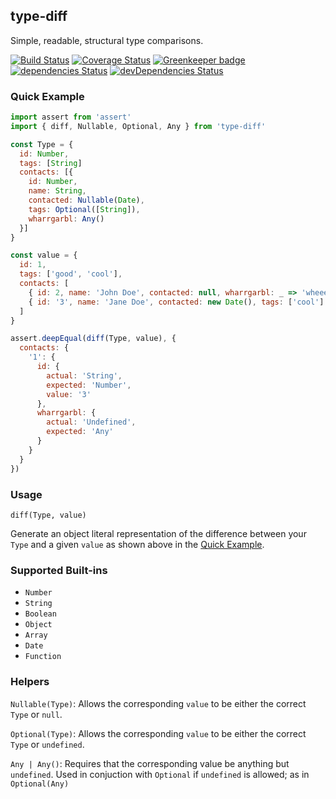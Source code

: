type-diff
--
Simple, readable, structural type comparisons.

[![Build Status](https://travis-ci.org/thebearingedge/type-diff.svg?branch=master)](https://travis-ci.org/thebearingedge/type-diff)
[![Coverage Status](https://coveralls.io/repos/github/thebearingedge/type-diff/badge.svg?branch=master)](https://coveralls.io/github/thebearingedge/type-diff?branch=master)
[![Greenkeeper badge](https://badges.greenkeeper.io/thebearingedge/type-diff.svg)](https://greenkeeper.io/)
[![dependencies Status](https://david-dm.org/thebearingedge/type-diff/status.svg)](https://david-dm.org/thebearingedge/type-diff)
[![devDependencies Status](https://david-dm.org/thebearingedge/type-diff/dev-status.svg)](https://david-dm.org/thebearingedge/type-diff?type=dev)

### Quick Example

```js
import assert from 'assert'
import { diff, Nullable, Optional, Any } from 'type-diff'

const Type = {
  id: Number,
  tags: [String]
  contacts: [{
    id: Number,
    name: String,
    contacted: Nullable(Date),
    tags: Optional([String]),
    wharrgarbl: Any()
  }]
}

const value = {
  id: 1,
  tags: ['good', 'cool'],
  contacts: [
    { id: 2, name: 'John Doe', contacted: null, wharrgarbl: _ => 'wheee' },
    { id: '3', name: 'Jane Doe', contacted: new Date(), tags: ['cool'] }
  ]
}

assert.deepEqual(diff(Type, value), {
  contacts: {
    '1': {
      id: {
        actual: 'String',
        expected: 'Number',
        value: '3'
      },
      wharrgarbl: {
        actual: 'Undefined',
        expected: 'Any'
      }
    }
  }
})
```
### Usage

`diff(Type, value)`

Generate an object literal representation of the difference between your `Type` and a given `value` as shown above in the [Quick Example](#quick-example).

### Supported Built-ins

- `Number`
- `String`
- `Boolean`
- `Object`
- `Array`
- `Date`
- `Function`

### Helpers

`Nullable(Type)`: Allows the corresponding `value` to be either the correct `Type` or `null`.

`Optional(Type)`: Allows the corresponding `value` to be either the correct `Type` or `undefined`.

`Any | Any()`: Requires that the corresponding value be anything but `undefined`. Used in conjuction with `Optional` if `undefined` is allowed; as in `Optional(Any)`
